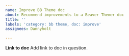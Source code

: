 ```yaml
---
name: Improve BB Theme doc
about: Recommend improvements to a Beaver Themer doc
title: ''
labels: 'category: bb theme, doc: improve'
assignees: Dannyholt

---
```


**Link to doc**
Add link to doc in question.
